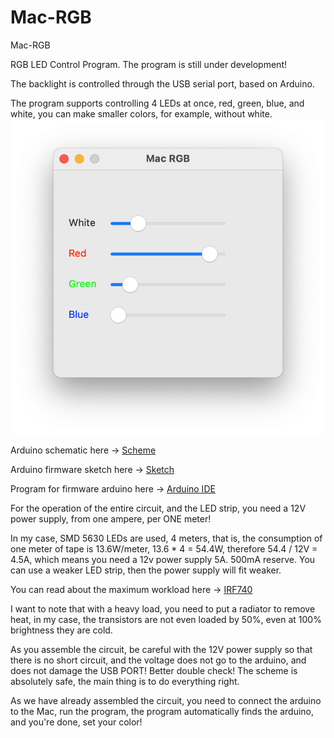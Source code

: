 # Mac-RGB
Mac-RGB

RGB LED Control Program.
The program is still under development!

The backlight is controlled through the USB serial port, based on Arduino.

The program supports controlling 4 LEDs at once, red, green, blue, and white, you can make smaller colors, for example, without white.
![Mac-RGB](./img/1.png)

Arduino schematic here -> [Scheme](https://github.com/DiCode77/Mac-RGB/blob/main/img/2.jpg)

Arduino firmware sketch here -> [Sketch](https://github.com/DiCode77/Mac-RGB/tree/main/sketch)

Program for firmware arduino here -> [Arduino IDE](https://www.arduino.cc/en/software)

For the operation of the entire circuit, and the LED strip, you need a 12V power supply, from one ampere, per ONE meter!

In my case, SMD 5630 LEDs are used, 4 meters, that is, the consumption of one meter of tape is 13.6W/meter, 13.6 * 4 = 54.4W, therefore 54.4 / 12V = 4.5A, which means you need a 12v power supply 5A. 500mA reserve.
You can use a weaker LED strip, then the power supply will fit weaker.

You can read about the maximum workload here -> [IRF740](https://www.vishay.com/docs/91054/91054.pdf)

I want to note that with a heavy load, you need to put a radiator to remove heat, in my case, the transistors are not even loaded by 50%, even at 100% brightness they are cold.

As you assemble the circuit, be careful with the 12V power supply so that there is no short circuit, and the voltage does not go to the arduino, and does not damage the USB PORT! Better double check! The scheme is absolutely safe, the main thing is to do everything right.

As we have already assembled the circuit, you need to connect the arduino to the Mac, run the program, the program automatically finds the arduino, and you're done, set your color!
